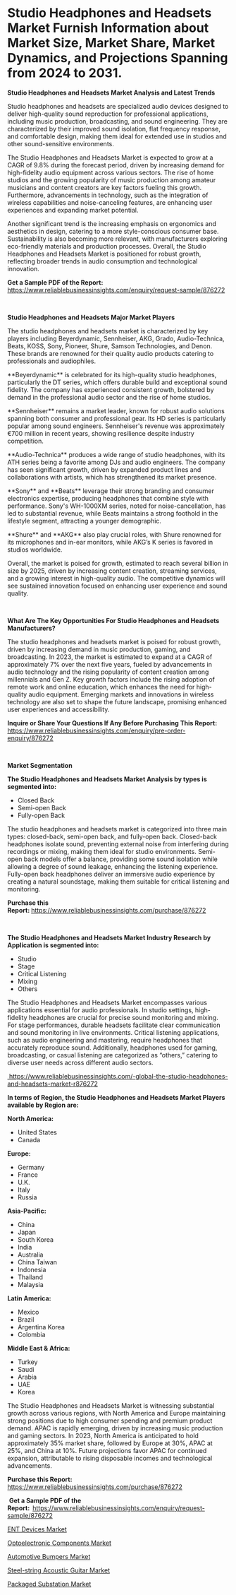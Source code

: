 <p><h1>Studio Headphones and Headsets Market Furnish Information about Market Size, Market Share, Market Dynamics, and Projections Spanning from 2024 to 2031.</h1></p><p><strong>Studio Headphones and Headsets Market Analysis and Latest Trends</strong></p>
<p><p>Studio headphones and headsets are specialized audio devices designed to deliver high-quality sound reproduction for professional applications, including music production, broadcasting, and sound engineering. They are characterized by their improved sound isolation, flat frequency response, and comfortable design, making them ideal for extended use in studios and other sound-sensitive environments.</p><p>The Studio Headphones and Headsets Market is expected to grow at a CAGR of 9.8% during the forecast period, driven by increasing demand for high-fidelity audio equipment across various sectors. The rise of home studios and the growing popularity of music production among amateur musicians and content creators are key factors fueling this growth. Furthermore, advancements in technology, such as the integration of wireless capabilities and noise-canceling features, are enhancing user experiences and expanding market potential.</p><p>Another significant trend is the increasing emphasis on ergonomics and aesthetics in design, catering to a more style-conscious consumer base. Sustainability is also becoming more relevant, with manufacturers exploring eco-friendly materials and production processes. Overall, the Studio Headphones and Headsets Market is positioned for robust growth, reflecting broader trends in audio consumption and technological innovation.</p></p>
<p><strong>Get a Sample PDF of the Report:&nbsp;</strong> <a href="https://www.reliablebusinessinsights.com/enquiry/request-sample/876272">https://www.reliablebusinessinsights.com/enquiry/request-sample/876272</a></p>
<p>&nbsp;</p>
<p><strong>Studio Headphones and Headsets Major Market Players</strong></p>
<p><p>The studio headphones and headsets market is characterized by key players including Beyerdynamic, Sennheiser, AKG, Grado, Audio-Technica, Beats, KOSS, Sony, Pioneer, Shure, Samson Technologies, and Denon. These brands are renowned for their quality audio products catering to professionals and audiophiles.</p><p>**Beyerdynamic** is celebrated for its high-quality studio headphones, particularly the DT series, which offers durable build and exceptional sound fidelity. The company has experienced consistent growth, bolstered by demand in the professional audio sector and the rise of home studios.</p><p>**Sennheiser** remains a market leader, known for robust audio solutions spanning both consumer and professional gear. Its HD series is particularly popular among sound engineers. Sennheiser's revenue was approximately €700 million in recent years, showing resilience despite industry competition.</p><p>**Audio-Technica** produces a wide range of studio headphones, with its ATH series being a favorite among DJs and audio engineers. The company has seen significant growth, driven by expanded product lines and collaborations with artists, which has strengthened its market presence.</p><p>**Sony** and **Beats** leverage their strong branding and consumer electronics expertise, producing headphones that combine style with performance. Sony's WH-1000XM series, noted for noise-cancellation, has led to substantial revenue, while Beats maintains a strong foothold in the lifestyle segment, attracting a younger demographic.</p><p>**Shure** and **AKG** also play crucial roles, with Shure renowned for its microphones and in-ear monitors, while AKG’s K series is favored in studios worldwide. </p><p>Overall, the market is poised for growth, estimated to reach several billion in size by 2025, driven by increasing content creation, streaming services, and a growing interest in high-quality audio. The competitive dynamics will see sustained innovation focused on enhancing user experience and sound quality.</p></p>
<p>&nbsp;</p>
<p><strong>What Are The Key Opportunities For Studio Headphones and Headsets Manufacturers?</strong></p>
<p><p>The studio headphones and headsets market is poised for robust growth, driven by increasing demand in music production, gaming, and broadcasting. In 2023, the market is estimated to expand at a CAGR of approximately 7% over the next five years, fueled by advancements in audio technology and the rising popularity of content creation among millennials and Gen Z. Key growth factors include the rising adoption of remote work and online education, which enhances the need for high-quality audio equipment. Emerging markets and innovations in wireless technology are also set to shape the future landscape, promising enhanced user experiences and accessibility.</p></p>
<p><strong>Inquire or Share Your Questions If Any Before Purchasing This Report:</strong> <a href="https://www.reliablebusinessinsights.com/enquiry/pre-order-enquiry/876272">https://www.reliablebusinessinsights.com/enquiry/pre-order-enquiry/876272</a></p>
<p>&nbsp;</p>
<p><strong>Market Segmentation</strong></p>
<p><strong>The Studio Headphones and Headsets Market Analysis by types is segmented into:</strong></p>
<p><ul><li>Closed Back</li><li>Semi-open Back</li><li>Fully-open Back</li></ul></p>
<p><p>The studio headphones and headsets market is categorized into three main types: closed-back, semi-open back, and fully-open back. Closed-back headphones isolate sound, preventing external noise from interfering during recordings or mixing, making them ideal for studio environments. Semi-open back models offer a balance, providing some sound isolation while allowing a degree of sound leakage, enhancing the listening experience. Fully-open back headphones deliver an immersive audio experience by creating a natural soundstage, making them suitable for critical listening and monitoring.</p></p>
<p><strong>Purchase this Report:&nbsp;</strong><a href="https://www.reliablebusinessinsights.com/purchase/876272">https://www.reliablebusinessinsights.com/purchase/876272</a></p>
<p>&nbsp;</p>
<p><strong>The Studio Headphones and Headsets Market Industry Research by Application is segmented into:</strong></p>
<p><ul><li>Studio</li><li>Stage</li><li>Critical Listening</li><li>Mixing</li><li>Others</li></ul></p>
<p><p>The Studio Headphones and Headsets Market encompasses various applications essential for audio professionals. In studio settings, high-fidelity headphones are crucial for precise sound monitoring and mixing. For stage performances, durable headsets facilitate clear communication and sound monitoring in live environments. Critical listening applications, such as audio engineering and mastering, require headphones that accurately reproduce sound. Additionally, headphones used for gaming, broadcasting, or casual listening are categorized as “others,” catering to diverse user needs across different audio sectors.</p></p>
<p><a href="https://www.reliablebusinessinsights.com/-global-the-studio-headphones-and-headsets-market-r876272">&nbsp;https://www.reliablebusinessinsights.com/-global-the-studio-headphones-and-headsets-market-r876272</a></p>
<p><strong>In terms of Region, the Studio Headphones and Headsets Market Players available by Region are:</strong></p>
<p>
    <p> <strong> North America: </strong>
        <ul>
            <li>United States</li>
            <li>Canada</li>
        </ul>
        </p> 
    <p> <strong> Europe: </strong>
        <ul>
            <li>Germany</li>
            <li>France</li>
            <li>U.K.</li>
            <li>Italy</li>
            <li>Russia</li>
        </ul>
        </p> 
    <p> <strong> Asia-Pacific: </strong>
        <ul>
            <li>China</li>
            <li>Japan</li>
            <li>South Korea</li>
            <li>India</li>
            <li>Australia</li>
            <li>China Taiwan</li>
            <li>Indonesia</li>
            <li>Thailand</li>
            <li>Malaysia</li>
        </ul>
        </p> 
    <p> <strong> Latin America: </strong>
        <ul>
            <li>Mexico</li>
            <li>Brazil</li>
            <li>Argentina Korea</li>
            <li>Colombia</li>
        </ul>
        </p> 
    <p> <strong> Middle East & Africa: </strong>
        <ul>
            <li>Turkey</li>
            <li>Saudi</li>
            <li>Arabia</li>
            <li>UAE</li>
            <li>Korea</li>
        </ul>
    </p>
    </p>
<p><p>The Studio Headphones and Headsets Market is witnessing substantial growth across various regions, with North America and Europe maintaining strong positions due to high consumer spending and premium product demand. APAC is rapidly emerging, driven by increasing music production and gaming sectors. In 2023, North America is anticipated to hold approximately 35% market share, followed by Europe at 30%, APAC at 25%, and China at 10%. Future projections favor APAC for continued expansion, attributable to rising disposable incomes and technological advancements.</p></p>
<p><strong>Purchase this Report: </strong><a href="https://www.reliablebusinessinsights.com/purchase/876272">https://www.reliablebusinessinsights.com/purchase/876272</a></p>
<p>&nbsp;<strong>Get a Sample PDF of the Report:&nbsp;&nbsp;</strong><a href="https://www.reliablebusinessinsights.com/enquiry/request-sample/876272">https://www.reliablebusinessinsights.com/enquiry/request-sample/876272</a></p>
<p><strong></strong></p>
<p><p><a href="https://www.linkedin.com/pulse/ent-devices-market-research-report-includes-analysis-size-share-ganbc?trackingId=zMDMQYklQzukppB4mU5UPw%3D%3D">ENT Devices Market</a></p><p><a href="https://www.linkedin.com/pulse/global-optoelectronic-components-market-projected-grow-cagr-59-x5y6e?trackingId=PA4H61zGRJ%2Bm5SAUSxGwQQ%3D%3D">Optoelectronic Components Market</a></p><p><a href="https://www.linkedin.com/pulse/in-depth-analysis-global-automotive-bumpers-market-scope-da3yf?trackingId=oAZi%2F0b1RRqUzu%2BGrwof9g%3D%3D">Automotive Bumpers Market</a></p><p><a href="https://github.com/seamusocallaghan/Market-Research-Report-List-1/blob/main/steel-string-acoustic-guitar-market.md">Steel-string Acoustic Guitar Market</a></p><p><a href="https://www.linkedin.com/pulse/global-packaged-substation-market-sector2024-2031-metrics-strategic-qts5c?trackingId=pUaV21zpQ%2Bm2LoYEAHwE%2Bw%3D%3D">Packaged Substation Market</a></p></p>